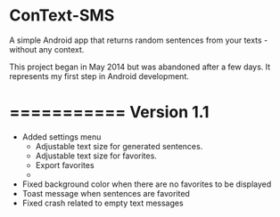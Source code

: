 ConText-SMS
============

A simple Android app that returns random sentences from your texts - without any context. 

This project began in May 2014 but was abandoned after a few days.  It represents my first step in Android development.

===========
Version 1.1
===========
+ Added settings menu
  + Adjustable text size for generated sentences.
  + Adjustable text size for favorites.
  + Export favorites
  + 
+ Fixed background color when there are no favorites to be displayed
+ Toast message when sentences are favorited
+ Fixed crash related to empty text messages

